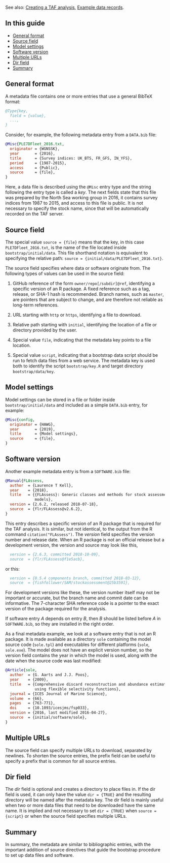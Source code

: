 
See also: [Creating a TAF analysis](Creating-a-TAF-analysis), [Example
data records](Example-data-records).

## In this guide

  - [General format](#general-format)
  - [Source field](#source-field)
  - [Model settings](#model-settings)
  - [Software version](#software-version)
  - [Multiple URLs](#multiple-urls)
  - [Dir field](#dir-field)
  - [Summary](#summary)

## General format

A metadata file contains one or more entries that use a general BibTeX
format:

``` bibtex
@Type{key,
  field = {value},
  ...,
}
```

Consider, for example, the following metadata entry from a `DATA.bib`
file:

``` bibtex
@Misc{PLE7DFleet_2016.txt,
  originator = {WGNSSK},
  year       = {2016},
  title      = {Survey indices: UK_BTS, FR_GFS, IN_YFS},
  period     = {1987-2015},
  access     = {Public},
  source     = {file},
}
```

Here, a data file is described using the `@Misc` entry type and the
string following the entry type is called a *key*. The next fields state
that this file was prepared by the North Sea working group in 2016, it
contains survey indices from 1987 to 2015, and access to this file is
public. It is not necessary to specify the stock name, since that will
be automatically recorded on the TAF server.

## Source field

The special value `source = {file}` means that the key, in this case
`PLE7DFleet_2016.txt`, is the name of the file located inside
`bootstrap/initial/data`. This file shorthand notation is equivalent to
specifying the relative path: `source =
{initial/data/PLE7DFleet_2016.txt}`.

The source field specifies where data or software originate from. The
following types of values can be used in the source field:

1.  GitHub reference of the form `owner/repo[/subdir]@ref`, identifying
    a specific version of an R package. A fixed reference such as a tag,
    release, or SHA-1 hash is recommended. Branch names, such as
    `master`, are pointers that are subject to change, and are therefore
    not reliable as long-term references.

2.  URL starting with `http` or `https`, identifying a file to download.

3.  Relative path starting with `initial`, identifying the location of a
    file or directory provided by the user.

4.  Special value `file`, indicating that the metadata key points to a
    file location.

5.  Special value `script`, indicating that a bootstrap data script
    should be run to fetch data files from a web service. The metadata
    key is used both to identify the script `bootstrap/key.R` and target
    directory `bootstrap/data/key`.

## Model settings

Model settings can be stored in a file or folder inside
`bootstrap/initial/data` and included as a simple `DATA.bib` entry, for
example:

``` bibtex
@Misc{config,
  originator = {HAWG},
  year       = {2019},
  title      = {Model settings},
  source     = {file},
}
```

## Software version

Another example metadata entry is from a `SOFTWARE.bib` file:

``` bibtex
@Manual{FLAssess,
  author  = {Laurence T Kell},
  year    = {2018},
  title   = {{FLAssess}: Generic classes and methods for stock assessment
             models},
  version = {2.6.2, released 2018-07-18},
  source  = {flr/FLAssess@v2.6.2},
}
```

This entry describes a specific version of an R package that is required
for the TAF analysis. It is similar, but not identical, to the output
from the R command `citation("FLAssess")`. The *version* field specifies
the version number and release date. When an R package is not an
official release but a development version, the version and source may
look like this,

``` bibtex
  version = {2.6.3, committed 2018-10-09},
  source  = {flr/FLAssess@f1e5acb},
```

or this:

``` bibtex
  version = {0.5.4 components branch, committed 2018-03-12},
  source  = {fishfollower/SAM/stockassessment@25b3591},
```

For development versions like these, the version number itself may not
be important or accurate, but the branch name and commit date can be
informative. The 7-character SHA reference code is a pointer to the
exact version of the package required for the analysis.

If software entry *A* depends on entry *B*, then *B* should be listed
before *A* in `SOFTWARE.bib`, so they are installed in the right order.

As a final metadata example, we look at a software entry that is not an
R package. It is made available as a directory `sole` containing the
model source code (`sole.tpl`) and executables for different platforms
(`sole`, `sole.exe`). The model does not have an explicit version
number, so the version field contains the year in which the model is
used, along with the date when the source code was last modified:

``` bibtex
@Article{sole,
  author  = {G. Aarts and J.J. Poos},
  year    = {2009},
  title   = {Comprehensive discard reconstruction and abundance estimation
             using flexible selectivity functions},
  journal = {ICES Journal of Marine Science},
  volume  = {66},
  pages   = {763-771},
  doi     = {10.1093/icesjms/fsp033},
  version = {2016, last modified 2016-04-27},
  source  = {initial/software/sole},
}
```

## Multiple URLs

The source field can specify multiple URLs to download, separated by
newlines. To shorten the source entries, the prefix field can be useful
to specify a prefix that is common for all source entries.

## Dir field

The *dir* field is optional and creates a directory to place files in.
If the dir field is used, it can only have the value `dir = {TRUE}` and
the resulting directory will be named after the metadata key. The dir
field is mainly useful when two or more data files that need to be
downloaded have the same name. It is implied and not necessary to set
`dir = {TRUE}` when `source = {script}` or when the source field
specifies multiple URLs.

## Summary

In summary, the metadata are similar to bibliographic entries, with the
important addition of source directives that guide the bootstrap
procedure to set up data files and software.

